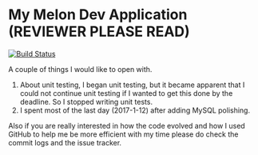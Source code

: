 My Melon Dev Application (REVIEWER PLEASE READ)
===============================================
[![Build Status](https://travis-ci.org/Dragovorn/melon-dev-application.svg?branch=master)](https://travis-ci.org/Dragovorn/melon-dev-application)

A couple of things I would like to open with.
1. About unit testing, I began unit testing, but it became apparent that I
could not continue unit testing if I wanted to get this done by the deadline.
So I stopped writing unit tests.
2. I spent most of the last day (2017-1-12) after adding MySQL polishing.

Also if you are really interested in how the code evolved and how I used
GitHub to help me be more efficient with my time please do check the commit
logs and the issue tracker.